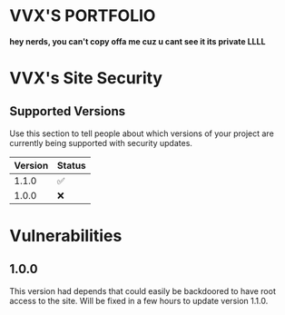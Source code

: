 # VVX'S PORTFOLIO

#### hey nerds, you can't copy offa me cuz u cant see it its private LLLL




# VVX's Site Security 

## Supported Versions

Use this section to tell people about which versions of your project are
currently being supported with security updates.

| Version | Status             |
| ------- | ------------------ |
| 1.1.0   | :white_check_mark: |
| 1.0.0   | :x:                |



# Vulnerabilities 
## 1.0.0
This version had depends that could easily be backdoored to have root access to the site. Will be fixed in a few hours to update version 1.1.0.
